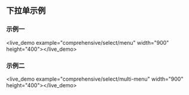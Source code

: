 ## 下拉单示例 ##

### 示例一
<live_demo example="comprehensive/select/menu" width="900" height="400"></live_demo>

### 示例二
<live_demo example="comprehensive/select/multi-menu" width="900" height="400"></live_demo>



